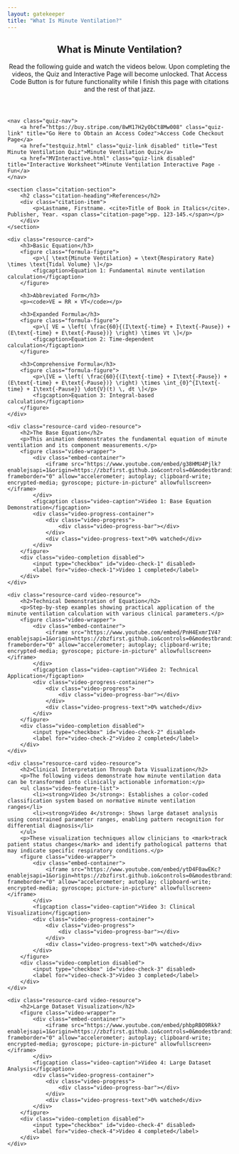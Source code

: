 ```yaml
---
layout: gatekeeper
title: "What Is Minute Ventilation?"
---
```


<article class="main-content">
    <header>
        <h1>What is Minute Ventilation?</h1>
        <p>Read the following guide and watch the videos below. Upon completing the videos, the Quiz and Interactive Page will become unlocked. That Access Code Button is for future functionality while I finish this page with citations and the rest of that jazz.</p>
    </header>

    <nav class="quiz-nav">
        <a href="https://buy.stripe.com/8wM17H2yObCt8Mw008" class="quiz-link" title="Go Here to Obtain an Access Codez">Access Code Checkout Page</a>
        <a href="testquiz.html" class="quiz-link disabled" title="Test Minute Ventilation Quiz">Minute Ventilation Quiz</a>
        <a href="MVInteractive.html" class="quiz-link disabled" title="Interactive Worksheet">Minute Ventilation Interactive Page - Fun</a>
    </nav>

    <section class="citation-section">
        <h2 class="citation-heading">References</h2>
        <div class="citation-item">
            <p>Lastname, Firstname. <cite>Title of Book in Italics</cite>. Publisher, Year. <span class="citation-page">pp. 123-145.</span></p>
        </div>
    </section>

    <div class="resource-card">
        <h3>Basic Equation</h3>
        <figure class="formula-figure">
            <p>\[ \text{Minute Ventilation} = \text{Respiratory Rate} \times \text{Tidal Volume} \]</p>
            <figcaption>Equation 1: Fundamental minute ventilation calculation</figcaption>
        </figure>

        <h3>Abbreviated Form</h3>
        <p><code>VE = RR × VT</code></p>
        
        <h3>Expanded Formula</h3>
        <figure class="formula-figure">
            <p>\[ VE = \left( \frac{60}{(I\text{-time} + I\text{-Pause}) + (E\text{-time} + E\text{-Pause})} \right) \times Vt \]</p>
            <figcaption>Equation 2: Time-dependent calculation</figcaption>
        </figure>

        <h3>Comprehensive Formula</h3>
        <figure class="formula-figure">
            <p>\[VE = \left( \frac{60}{(I\text{-time} + I\text{-Pause}) + (E\text{-time} + E\text{-Pause})} \right) \times \int_{0}^{I\text{-time} + I\text{-Pause}} \dot{V}(t) \, dt \]</p>
            <figcaption>Equation 3: Integral-based calculation</figcaption>
        </figure>
    </div>
    
    <div class="resource-card video-resource"> 
        <h2>The Base Equation</h2> 
        <p>This animation demonstrates the fundamental equation of minute ventilation and its component measurements.</p>
        <figure class="video-wrapper">
            <div class="embed-container">
                <iframe src="https://www.youtube.com/embed/g38HMU4Pjlk?enablejsapi=1&origin=https://zbzfirst.github.io&controls=0&modestbranding=1&rel=0" frameborder="0" allow="accelerometer; autoplay; clipboard-write; encrypted-media; gyroscope; picture-in-picture" allowfullscreen></iframe>
            </div>
            <figcaption class="video-caption">Video 1: Base Equation Demonstration</figcaption>
            <div class="video-progress-container">
                <div class="video-progress">
                    <div class="video-progress-bar"></div>
                </div>
                <div class="video-progress-text">0% watched</div>
            </div>
        </figure>
        <div class="video-completion disabled">
            <input type="checkbox" id="video-check-1" disabled>
            <label for="video-check-1">Video 1 completed</label>
        </div>
    </div>

    <div class="resource-card video-resource">
        <h2>Technical Demonstration of Equation</h2>
        <p>Step-by-step examples showing practical application of the minute ventilation calculation with various clinical parameters.</p>
        <figure class="video-wrapper">
            <div class="embed-container">
                <iframe src="https://www.youtube.com/embed/PnH4ExmrIV4?enablejsapi=1&origin=https://zbzfirst.github.io&controls=0&modestbranding=1&rel=0" frameborder="0" allow="accelerometer; autoplay; clipboard-write; encrypted-media; gyroscope; picture-in-picture" allowfullscreen></iframe>
            </div>
            <figcaption class="video-caption">Video 2: Technical Application</figcaption>
            <div class="video-progress-container">
                <div class="video-progress">
                    <div class="video-progress-bar"></div>
                </div>
                <div class="video-progress-text">0% watched</div>
            </div>
        </figure>
        <div class="video-completion disabled">
            <input type="checkbox" id="video-check-2" disabled>
            <label for="video-check-2">Video 2 completed</label>
        </div>
    </div>

    <div class="resource-card video-resource">
        <h2>Clinical Interpretation Through Data Visualization</h2> 
        <p>The following videos demonstrate how minute ventilation data can be transformed into clinically actionable information:</p> 
        <ul class="video-feature-list"> 
            <li><strong>Video 3</strong>: Establishes a color-coded classification system based on normative minute ventilation ranges</li> 
            <li><strong>Video 4</strong>: Shows large dataset analysis using constrained parameter ranges, enabling pattern recognition for differential diagnosis</li> 
        </ul> 
        <p>These visualization techniques allow clinicians to <mark>track patient status changes</mark> and identify pathological patterns that may indicate specific respiratory conditions.</p>
        <figure class="video-wrapper">
            <div class="embed-container">
                <iframe src="https://www.youtube.com/embed/ytD4F0awEKc?enablejsapi=1&origin=https://zbzfirst.github.io&controls=0&modestbranding=1&rel=0" frameborder="0" allow="accelerometer; autoplay; clipboard-write; encrypted-media; gyroscope; picture-in-picture" allowfullscreen></iframe>
            </div>
            <figcaption class="video-caption">Video 3: Clinical Visualization</figcaption>
            <div class="video-progress-container">
                <div class="video-progress">
                    <div class="video-progress-bar"></div>
                </div>
                <div class="video-progress-text">0% watched</div>
            </div>
        </figure>
        <div class="video-completion disabled">
            <input type="checkbox" id="video-check-3" disabled>
            <label for="video-check-3">Video 3 completed</label>
        </div>
    </div>

    <div class="resource-card video-resource">
        <h2>Large Dataset Visualization</h2>
        <figure class="video-wrapper">
            <div class="embed-container">
                <iframe src="https://www.youtube.com/embed/phbpRBO9Rkk?enablejsapi=1&origin=https://zbzfirst.github.io&controls=0&modestbranding=1&rel=0" frameborder="0" allow="accelerometer; autoplay; clipboard-write; encrypted-media; gyroscope; picture-in-picture" allowfullscreen></iframe>
            </div>
            <figcaption class="video-caption">Video 4: Large Dataset Analysis</figcaption>
            <div class="video-progress-container">
                <div class="video-progress">
                    <div class="video-progress-bar"></div>
                </div>
                <div class="video-progress-text">0% watched</div>
            </div>
        </figure>
        <div class="video-completion disabled">
            <input type="checkbox" id="video-check-4" disabled>
            <label for="video-check-4">Video 4 completed</label>
        </div>
    </div>
</article>

<script src="https://polyfill.io/v3/polyfill.min.js?features=es6"></script>
<script id="MathJax-script" async src="https://cdn.jsdelivr.net/npm/mathjax@3/es5/tex-mml-chtml.js"></script>